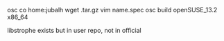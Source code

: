 osc co home:jubalh
wget .tar.gz
vim name.spec
osc build openSUSE_13.2 x86_64

libstrophe exists but in user repo, not in official
